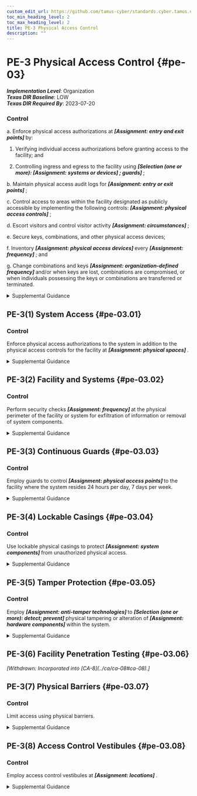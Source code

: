 ```yaml
---
custom_edit_url: https://github.com/tamus-cyber/standards.cyber.tamus.edu/tree/main/static/content/tamus.edu/TAMUS_profile.xml
toc_min_heading_level: 2
toc_max_heading_level: 2
title: PE-3 Physical Access Control
description: ""
---
```


# PE-3 Physical Access Control {#pe-03}

_**Implementation Level**_: Organization\
_**Texas DIR Baseline**_: LOW\
_**Texas DIR Required By**_: 2023-07-20

### Control

a. Enforce physical access authorizations at <strong>                     <em>[Assignment: entry and exit points]</em>                  </strong> by:

1. Verifying individual access authorizations before granting access to the facility; and

2. Controlling ingress and egress to the facility using <strong>                        <em>[Selection (one or more):                   <strong>                              <em>[Assignment: systems or devices]</em>                           </strong>               ; guards]</em>                     </strong>;

b. Maintain physical access audit logs for <strong>                     <em>[Assignment: entry or exit points]</em>                  </strong>;

c. Control access to areas within the facility designated as publicly accessible by implementing the following controls: <strong>                     <em>[Assignment: physical access controls]</em>                  </strong>;

d. Escort visitors and control visitor activity <strong>                     <em>[Assignment: circumstances]</em>                  </strong>;

e. Secure keys, combinations, and other physical access devices;

f. Inventory <strong>                     <em>[Assignment: physical access devices]</em>                  </strong> every <strong>                     <em>[Assignment: frequency]</em>                  </strong> ; and

g. Change combinations and keys <strong>                     <em>[Assignment: organization-defined frequency]</em>                  </strong> and/or when keys are lost, combinations are compromised, or when individuals possessing the keys or combinations are transferred or terminated.

<details>
  <summary>Supplemental Guidance</summary>

Physical access control applies to employees and visitors. Individuals with permanent physical access authorizations are not considered visitors. Physical access controls for publicly accessible areas may include physical access control logs/records, guards, or physical access devices and barriers to prevent movement from publicly accessible areas to non-public areas. Organizations determine the types of guards needed, including professional security staff, system users, or administrative staff. Physical access devices include keys, locks, combinations, biometric readers, and card readers. Physical access control systems comply with applicable laws, executive orders, directives, policies, regulations, standards, and guidelines. Organizations have flexibility in the types of audit logs employed. Audit logs can be procedural, automated, or some combination thereof. Physical access points can include facility access points, interior access points to systems that require supplemental access controls, or both. Components of systems may be in areas designated as publicly accessible with organizations controlling access to the components.

</details>

## PE-3(1) System Access {#pe-03.01}

### Control

Enforce physical access authorizations to the system in addition to the physical access controls for the facility at <strong>                     <em>[Assignment: physical spaces]</em>                  </strong>.

<details>
  <summary>Supplemental Guidance</summary>

Control of physical access to the system provides additional physical security for those areas within facilities where there is a concentration of system components.

</details>

## PE-3(2) Facility and Systems {#pe-03.02}

### Control

Perform security checks <strong>                     <em>[Assignment: frequency]</em>                  </strong> at the physical perimeter of the facility or system for exfiltration of information or removal of system components.

<details>
  <summary>Supplemental Guidance</summary>

Organizations determine the extent, frequency, and/or randomness of security checks to adequately mitigate risk associated with exfiltration.

</details>

## PE-3(3) Continuous Guards {#pe-03.03}

### Control

Employ guards to control <strong>                     <em>[Assignment: physical access points]</em>                  </strong> to the facility where the system resides 24 hours per day, 7 days per week.

<details>
  <summary>Supplemental Guidance</summary>

Employing guards at selected physical access points to the facility provides a more rapid response capability for organizations. Guards also provide the opportunity for human surveillance in areas of the facility not covered by video surveillance.

</details>

## PE-3(4) Lockable Casings {#pe-03.04}

### Control

Use lockable physical casings to protect <strong>                     <em>[Assignment: system components]</em>                  </strong> from unauthorized physical access.

<details>
  <summary>Supplemental Guidance</summary>

The greatest risk from the use of portable devices—such as smart phones, tablets, and notebook computers—is theft. Organizations can employ lockable, physical casings to reduce or eliminate the risk of equipment theft. Such casings come in a variety of sizes, from units that protect a single notebook computer to full cabinets that can protect multiple servers, computers, and peripherals. Lockable physical casings can be used in conjunction with cable locks or lockdown plates to prevent the theft of the locked casing containing the computer equipment.

</details>

## PE-3(5) Tamper Protection {#pe-03.05}

### Control

Employ <strong>                     <em>[Assignment: anti-tamper technologies]</em>                  </strong> to <strong>                     <em>[Selection (one or more): detect; prevent]</em>                  </strong> physical tampering or alteration of <strong>                     <em>[Assignment: hardware components]</em>                  </strong> within the system.

<details>
  <summary>Supplemental Guidance</summary>

Organizations can implement tamper detection and prevention at selected hardware components or implement tamper detection at some components and tamper prevention at other components. Detection and prevention activities can employ many types of anti-tamper technologies, including tamper-detection seals and anti-tamper coatings. Anti-tamper programs help to detect hardware alterations through counterfeiting and other supply chain-related risks.

</details>

## PE-3(6) Facility Penetration Testing {#pe-03.06}

<prop xmlns="http://csrc.nist.gov/ns/oscal/1.0" name="status" value="withdrawn">
               <em>[Withdrawn: Incorporated into [CA-8](../ca/ca-08#ca-08).]</em>
            </prop>
            

## PE-3(7) Physical Barriers {#pe-03.07}

### Control

Limit access using physical barriers.

<details>
  <summary>Supplemental Guidance</summary>

Physical barriers include bollards, concrete slabs, jersey walls, and hydraulic active vehicle barriers.

</details>

## PE-3(8) Access Control Vestibules {#pe-03.08}

### Control

Employ access control vestibules at <strong>                     <em>[Assignment: locations]</em>                  </strong>.

<details>
  <summary>Supplemental Guidance</summary>

An access control vestibule is part of a physical access control system that typically provides a space between two sets of interlocking doors. Vestibules are designed to prevent unauthorized individuals from following authorized individuals into facilities with controlled access. This activity, also known as piggybacking or tailgating, results in unauthorized access to the facility. Interlocking door controllers can be used to limit the number of individuals who enter controlled access points and to provide containment areas while authorization for physical access is verified. Interlocking door controllers can be fully automated (i.e., controlling the opening and closing of the doors) or partially automated (i.e., using security guards to control the number of individuals entering the containment area).

</details>

